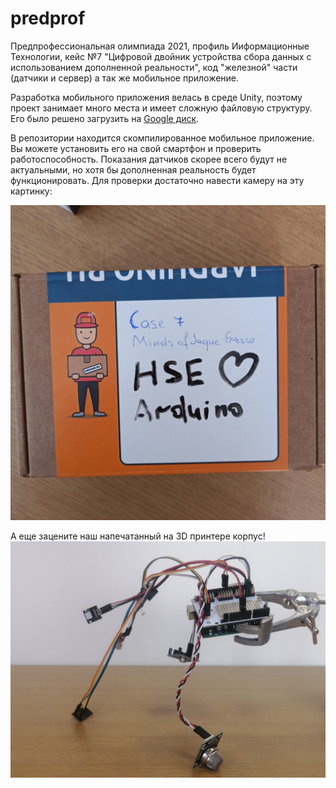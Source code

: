 # predprof
Предпрофессиональная олимпиада 2021, профиль Ииформационные Технологии, кейс №7 "Цифровой двойник устройства сбора данных с использованием дополненной реальности", код "железной" части (датчики и сервер) а так же мобильное приложение.

Разработка мобильного приложения велась в среде Unity, поэтому проект занимает много места и имеет сложную файловую структуру. Его было решено загрузить на [Google диск](https://drive.google.com/drive/folders/1nJuXLxiyv37RzI8zHM_y-5xwtt_-yIpV).

В репозитории находится скомпилированное мобильное приложение. Вы можете установить его на свой смартфон и проверить работоспособность. Показания датчиков скорее всего будут не актуальными, но хотя бы дополненная реальность будет функционировать. 
Для проверки достаточно навести камеру на эту картинку: 

![pic](img/app-tracking.jpg)


А еще зацените наш напечатанный на 3D принтере корпус!
![pic](img/device.jpg)
